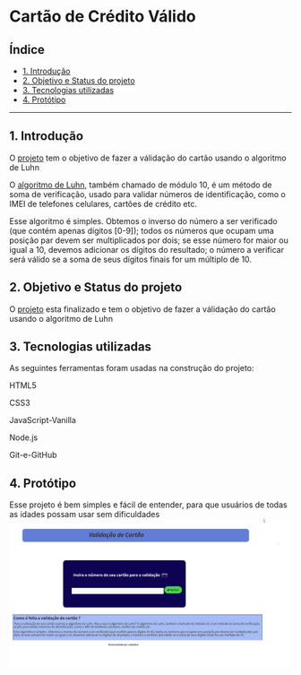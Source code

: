 # Cartão de Crédito Válido

## Índice

- [1. Introdução](#1-Introdução)
- [2. Objetivo e Status do projeto](#2-Objetivo-e-Status-do-projeto)
- [3. Tecnologias utilizadas](#3-Tecnologias-utilizadas)
- [4. Protótipo](#4-Protótipo)
<!-- - [5. Critérios de aceitação mínimos do projeto](#5-critérios-de-aceitação-mínimos-do-projeto)
- [6. Hacker edition](#6-hacker-edition)
- [7. Considerações técnicas](#7-considerações-técnicas)
- [8. Guias, dicas e leituras complementares](#8-guias-dicas-e-leituras-complementares)
- [9. Checklist](#9-checklist) -->

---

## 1. Introdução

O [projeto](https://jackeaguiar.github.io/SAP007-card-validation/) tem o objetivo de fazer a válidação do cartão usando o algoritmo de Luhn

O [algoritmo de Luhn](https://en.wikipedia.org/wiki/Luhn_algorithm), também
chamado de módulo 10, é um método de soma de verificação, usado para validar
números de identificação, como o IMEI de telefones celulares, cartões de crédito
etc.

Esse algoritmo é simples. Obtemos o inverso do número a ser verificado (que
contém apenas dígitos [0-9]); todos os números que ocupam uma posição par devem
ser multiplicados por dois; se esse número for maior ou igual a 10, devemos
adicionar os dígitos do resultado; o número a verificar será válido se a soma de
seus dígitos finais for um múltiplo de 10.

## 2. Objetivo e Status do projeto
 O [projeto](https://jackeaguiar.github.io/SAP007-card-validation/) esta finalizado e tem o objetivo de fazer a válidação do cartão usando o algoritmo de Luhn
 
## 3. Tecnologias utilizadas
 As seguintes ferramentas foram usadas na construção do projeto:
<p>HTML5</p>
<P>CSS3</p>
<p> JavaScript-Vanilla</p>
<p> Node.js</p>
<p> Git-e-GitHub</p>

## 4. Protótipo 
 Esse projeto é bem simples e fácil de entender, para que usuários de todas as idades possam usar sem dificuldades 
 <img src="protótipo.png"></img>

